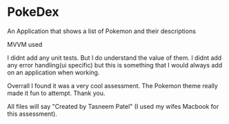 # PokeDex
An Application that shows a list of Pokemon and their descriptions

MVVM used

I didnt add any unit tests. But I do understand the value of them.
I didnt add any error handling(ui specific) but this is something that I would always add on an application when working.

Overrall I found it was a very cool assessment. The Pokemon theme really made it fun to attempt. Thank you.

All files will say "Created by Tasneem Patel" (I used my wifes Macbook for this assessment).
